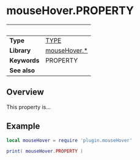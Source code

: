 # mouseHover.PROPERTY

|                      | &nbsp; 
| -------------------- | ---------------------------------------------------------------
| __Type__             | [TYPE]()
| __Library__          | [mouseHover.*](Readme.markdown)
| __Keywords__         | PROPERTY
| __See also__         | 


## Overview

This property is...


## Example
 
``````lua
local mouseHover = require 'plugin.mouseHover'

print( mouseHover.PROPERTY )
``````
